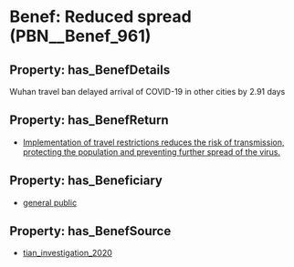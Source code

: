 # Benef: __Reduced spread__ (PBN__Benef_961)

## Property: has_BenefDetails

Wuhan travel ban delayed arrival of COVID-19 in other cities by 2.91 days

## Property: has_BenefReturn

* [Implementation of travel restrictions reduces the risk of transmission, protecting the population and preventing further spread of the virus.](../BenefReturn/PBN__BenefReturn_1056)

## Property: has_Beneficiary

* [general public](../Stakeholder/PBN__Stakeholder_29)

## Property: has_BenefSource

* [tian_investigation_2020](../Article/PBN__Article_197)

